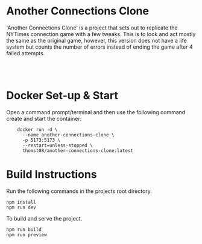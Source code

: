 
Another Connections Clone
=================

'Another Connections Clone' is a project that sets out to replicate the NYTimes connection game with a few tweaks.  This is to look and act mostly the same as the original game, however, this version does not have a life system but counts the number of errors instead of ending the game after 4 failed attempts.

<br />
<br />

Docker Set-up & Start
==================

Open a command prompt/terminal and then use the following command create and start the container:

```
    docker run -d \
      --name another-connections-clone \
      -p 5173:5173 \
      --restart=unless-stopped \
      thomst08/another-connections-clone:latest
```


Build Instructions
==================

Run the following commands in the projects root directory.

```
npm install
npm run dev
```

To build and serve the project.

```
npm run build
npm run preview
```